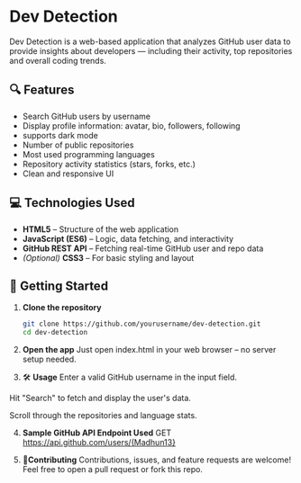 # Dev Detection

Dev Detection is a web-based application that analyzes GitHub user data to provide insights about developers — including their activity, top repositories and overall coding trends.

## 🔍 Features

- Search GitHub users by username
- Display profile information: avatar, bio, followers, following
- supports dark mode
- Number of public repositories
- Most used programming languages
- Repository activity statistics (stars, forks, etc.)
- Clean and responsive UI

## 💻 Technologies Used

- **HTML5** – Structure of the web application  
- **JavaScript (ES6)** – Logic, data fetching, and interactivity  
- **GitHub REST API** – Fetching real-time GitHub user and repo data  
- *(Optional)* **CSS3** – For basic styling and layout

## 🚀 Getting Started

1. **Clone the repository**

   ```bash
   git clone https://github.com/yourusername/dev-detection.git
   cd dev-detection

2. **Open the app**
   Just open index.html in your web browser – no server setup needed.

3. 🛠️ **Usage**
 Enter a valid GitHub username in the input field.

 Hit "Search" to fetch and display the user's data.

Scroll through the repositories and language stats.

4. **Sample GitHub API Endpoint Used**
  GET https://api.github.com/users/(Madhun13}

5. 🤝**Contributing**
  Contributions, issues, and feature requests are welcome!
  Feel free to open a pull request or fork this repo.

